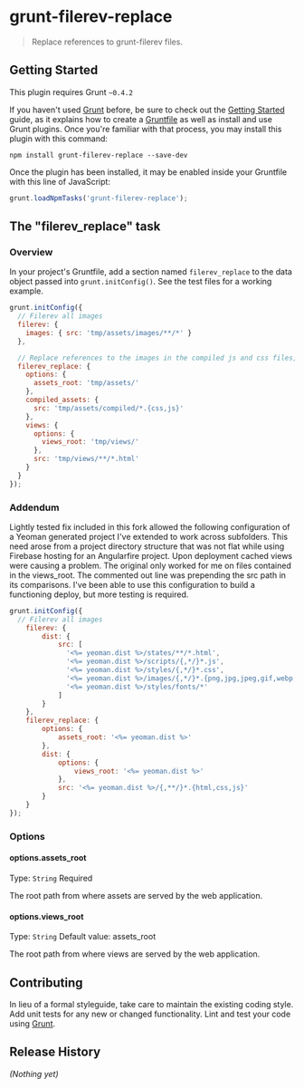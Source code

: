 # grunt-filerev-replace

> Replace references to grunt-filerev files.

## Getting Started
This plugin requires Grunt `~0.4.2`

If you haven't used [Grunt](http://gruntjs.com/) before, be sure to check out the [Getting Started](http://gruntjs.com/getting-started) guide, as it explains how to create a [Gruntfile](http://gruntjs.com/sample-gruntfile) as well as install and use Grunt plugins. Once you're familiar with that process, you may install this plugin with this command:

```shell
npm install grunt-filerev-replace --save-dev
```

Once the plugin has been installed, it may be enabled inside your Gruntfile with this line of JavaScript:

```js
grunt.loadNpmTasks('grunt-filerev-replace');
```

## The "filerev_replace" task

### Overview
In your project's Gruntfile, add a section named `filerev_replace` to the data object passed into `grunt.initConfig()`. See the test files for a working example.

```js
grunt.initConfig({
  // Filerev all images
  filerev: {
    images: { src: 'tmp/assets/images/**/*' }
  },

  // Replace references to the images in the compiled js and css files, and the html views
  filerev_replace: {
    options: {
      assets_root: 'tmp/assets/'
    },
    compiled_assets: {
      src: 'tmp/assets/compiled/*.{css,js}'
    },
    views: {
      options: {
        views_root: 'tmp/views/'
      },
      src: 'tmp/views/**/*.html'
    }
  }
});
```

### Addendum
Lightly tested fix included in this fork allowed the following configuration of a Yeoman generated project I've extended to work across subfolders. This need arose from a project directory structure that was not flat while using Firebase hosting for an Angularfire project. Upon deployment cached views were causing a problem. The original only worked for me on files contained in the views_root. The commented out line was prepending the src path in its comparisons. I've been able to use this configuration to build a functioning deploy, but more testing is required.

```js
grunt.initConfig({
  // Filerev all images
    filerev: {
        dist: {
            src: [
              '<%= yeoman.dist %>/states/**/*.html', 
              '<%= yeoman.dist %>/scripts/{,*/}*.js',
              '<%= yeoman.dist %>/styles/{,*/}*.css',
              '<%= yeoman.dist %>/images/{,*/}*.{png,jpg,jpeg,gif,webp,svg}',
              '<%= yeoman.dist %>/styles/fonts/*'
            ]
        }
    },
    filerev_replace: {
        options: {
        	assets_root: '<%= yeoman.dist %>'
        },
        dist: { 
        	options: {
        		views_root: '<%= yeoman.dist %>'
        	},
        	src: '<%= yeoman.dist %>/{,**/}*.{html,css,js}'
        }
    }
});
```

### Options

#### options.assets_root
Type: `String`
Required

The root path from where assets are served by the web application.

#### options.views_root
Type: `String`
Default value: assets_root

The root path from where views are served by the web application.

## Contributing
In lieu of a formal styleguide, take care to maintain the existing coding style. Add unit tests for any new or changed functionality. Lint and test your code using [Grunt](http://gruntjs.com/).

## Release History
_(Nothing yet)_
